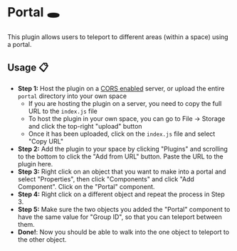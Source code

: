 # Portal :hole:

This plugin allows users to teleport to different areas (within a space) using a portal.

## Usage :clipboard:

- **Step 1:** Host the plugin on a [CORS enabled](https://developer.mozilla.org/en-US/docs/Web/HTTP/CORS) server, or upload the entire `portal` directory into your own space
  - If you are hosting the plugin on a server, you need to copy the full URL to the `index.js` file
  - To host the plugin in your own space, you can go to File -> Storage and click the top-right "upload" button
  - Once it has been uploaded, click on the `index.js` file and select "Copy URL"
- **Step 2:** Add the plugin to your space by clicking "Plugins" and scrolling to the bottom to click the "Add from URL" button. Paste the URL to the plugin here.
- **Step 3:** Right click on an object that you want to make into a portal and select "Properties", then click "Components" and click "Add Component". Click on the "Portal" component.
- **Step 4:** Right click on a different object and repeat the process in Step 3.
- **Step 5:** Make sure the two objects you added the "Portal" component to have the same value for "Group ID", so that you can teleport between them.
- **Done!**: Now you should be able to walk into the one object to teleport to the other object.
